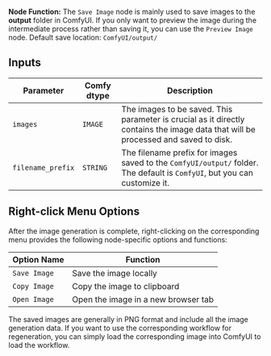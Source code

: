 
**Node Function:** The `Save Image` node is mainly used to save images to the **output** folder in ComfyUI. If you only want to preview the image during the intermediate process rather than saving it, you can use the `Preview Image` node.
Default save location: `ComfyUI/output/`

## Inputs

| Parameter | Comfy dtype | Description |
|-----------|-------------|-------------|
| `images` | `IMAGE` | The images to be saved. This parameter is crucial as it directly contains the image data that will be processed and saved to disk. |
| `filename_prefix` | `STRING` | The filename prefix for images saved to the `ComfyUI/output/` folder. The default is `ComfyUI`, but you can customize it. |

## Right-click Menu Options

After the image generation is complete, right-clicking on the corresponding menu provides the following node-specific options and functions:

| Option Name | Function |
|-------------|----------|
| `Save Image` | Save the image locally |
| `Copy Image` | Copy the image to clipboard |
| `Open Image` | Open the image in a new browser tab |

The saved images are generally in PNG format and include all the image generation data. If you want to use the corresponding workflow for regeneration, you can simply load the corresponding image into ComfyUI to load the workflow.
